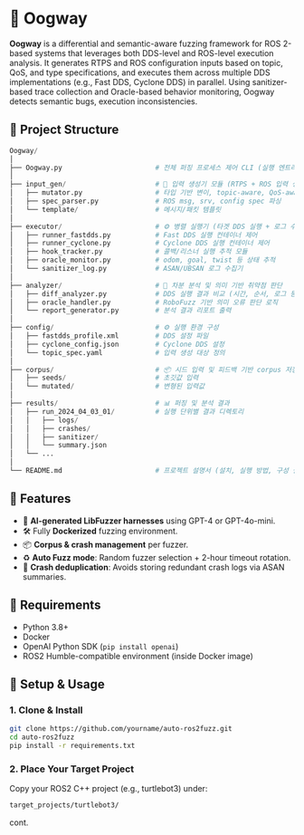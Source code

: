 # 🐢 Oogway

**Oogway** is a differential and semantic-aware fuzzing framework for ROS 2-based systems that leverages both DDS-level and ROS-level execution analysis. It generates RTPS and ROS configuration inputs based on topic, QoS, and type specifications, and executes them across multiple DDS implementations (e.g., Fast DDS, Cyclone DDS) in parallel. Using sanitizer-based trace collection and Oracle-based behavior monitoring, Oogway detects semantic bugs, execution inconsistencies.


## 📁 Project Structure
```python
Oogway/
│
├── Oogway.py                       # 전체 퍼징 프로세스 제어 CLI (실행 엔트리포인트)
│
├── input_gen/                      # 🎲 입력 생성기 모듈 (RTPS + ROS 입력 생성)
│   ├── mutator.py                  # 타입 기반 변이, topic-aware, QoS-aware 등
│   ├── spec_parser.py              # ROS msg, srv, config spec 파싱
│   └── template/                   # 메시지/패킷 템플릿
│
├── executor/                       # ⚙️ 병렬 실행기 (타겟 DDS 실행 + 로그 수집)
│   ├── runner_fastdds.py           # Fast DDS 실행 컨테이너 제어
│   ├── runner_cyclone.py           # Cyclone DDS 실행 컨테이너 제어
│   ├── hook_tracker.py             # 콜백/리스너 실행 추적 모듈
│   ├── oracle_monitor.py           # odom, goal, twist 등 상태 추적
│   └── sanitizer_log.py            # ASAN/UBSAN 로그 수집기
│
├── analyzer/                       # 🧠 차분 분석 및 의미 기반 취약점 판단
│   ├── diff_analyzer.py            # DDS 실행 결과 비교 (시간, 순서, 로그 등)
│   ├── oracle_handler.py           # RoboFuzz 기반 의미 오류 판단 로직
│   └── report_generator.py         # 분석 결과 리포트 출력
│
├── config/                         # ⚙️ 실행 환경 구성
│   ├── fastdds_profile.xml         # DDS 설정 파일
│   ├── cyclone_config.json         # Cyclone DDS 설정
│   └── topic_spec.yaml             # 입력 생성 대상 정의
│
├── corpus/                         # 📦 시드 입력 및 피드백 기반 corpus 저장소
│   ├── seeds/                      # 초깃값 입력
│   └── mutated/                    # 변형된 입력값
│
├── results/                        # 📊 퍼징 및 분석 결과
│   ├── run_2024_04_03_01/          # 실행 단위별 결과 디렉토리
│   │   ├── logs/
│   │   ├── crashes/
│   │   ├── sanitizer/
│   │   └── summary.json
│   └── ...
│
└── README.md                       # 프로젝트 설명서 (설치, 실행 방법, 구성 설명)
```


## 🚀 Features

- 🧠 **AI-generated LibFuzzer harnesses** using GPT-4 or GPT-4o-mini.
- 🛠️ Fully **Dockerized** fuzzing environment.
- 📦 **Corpus & crash management** per fuzzer.
- ♻️ **Auto Fuzz mode**: Random fuzzer selection + 2-hour timeout rotation.
- 🧼 **Crash deduplication**: Avoids storing redundant crash logs via ASAN summaries.

## 🧰 Requirements

- Python 3.8+
- Docker
- OpenAI Python SDK (`pip install openai`)
- ROS2 Humble-compatible environment (inside Docker image)

## 🔧 Setup & Usage

### 1. Clone & Install

```bash
git clone https://github.com/yourname/auto-ros2fuzz.git
cd auto-ros2fuzz
pip install -r requirements.txt
```

### 2. Place Your Target Project
Copy your ROS2 C++ project (e.g., turtlebot3) under:

```bash
target_projects/turtlebot3/
```

cont.

